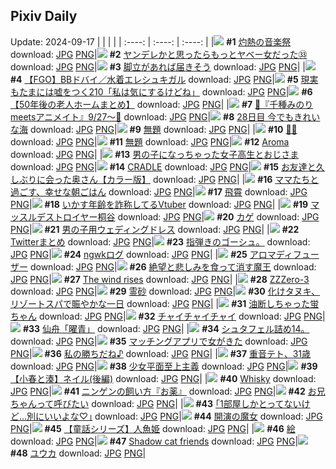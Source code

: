 ## Pixiv Daily
Update: 2024-09-17
|      |      |      |
| :----: | :----: | :----: |
|![](https://pixiv.microyu.workers.dev/c/240x480/img-master/img/2024/09/15/00/01/44/122436357_p0_master1200.jpg) **#1** [灼熱の音楽祭](https://www.pixiv.net/artworks/122436357) download: [JPG](https://pixiv.microyu.workers.dev/img-original/img/2024/09/15/00/01/44/122436357_p0.jpg) [PNG](https://pixiv.microyu.workers.dev/img-original/img/2024/09/15/00/01/44/122436357_p0.png)|![](https://pixiv.microyu.workers.dev/c/240x480/img-master/img/2024/09/15/00/02/22/122436425_p0_master1200.jpg) **#2** [ヤンデレかと思ったらもっとヤベー女だった㉝](https://www.pixiv.net/artworks/122436425) download: [JPG](https://pixiv.microyu.workers.dev/img-original/img/2024/09/15/00/02/22/122436425_p0.jpg) [PNG](https://pixiv.microyu.workers.dev/img-original/img/2024/09/15/00/02/22/122436425_p0.png)|![](https://pixiv.microyu.workers.dev/c/240x480/img-master/img/2024/09/15/07/30/01/122444259_p0_master1200.jpg) **#3** [脚立があれば届きそう](https://www.pixiv.net/artworks/122444259) download: [JPG](https://pixiv.microyu.workers.dev/img-original/img/2024/09/15/07/30/01/122444259_p0.jpg) [PNG](https://pixiv.microyu.workers.dev/img-original/img/2024/09/15/07/30/01/122444259_p0.png)|
|![](https://pixiv.microyu.workers.dev/c/240x480/img-master/img/2024/09/15/00/01/05/122436278_p0_master1200.jpg) **#4** [【FGO】BBドバイ／水着エレシュキガル](https://www.pixiv.net/artworks/122436278) download: [JPG](https://pixiv.microyu.workers.dev/img-original/img/2024/09/15/00/01/05/122436278_p0.jpg) [PNG](https://pixiv.microyu.workers.dev/img-original/img/2024/09/15/00/01/05/122436278_p0.png)|![](https://pixiv.microyu.workers.dev/c/240x480/img-master/img/2024/09/15/19/02/09/122457285_p0_master1200.jpg) **#5** [現実もたまには嘘をつく210「私は気にするけどね」](https://www.pixiv.net/artworks/122457285) download: [JPG](https://pixiv.microyu.workers.dev/img-original/img/2024/09/15/19/02/09/122457285_p0.jpg) [PNG](https://pixiv.microyu.workers.dev/img-original/img/2024/09/15/19/02/09/122457285_p0.png)|![](https://pixiv.microyu.workers.dev/c/240x480/img-master/img/2024/09/16/12/01/00/122482706_p0_master1200.jpg) **#6** [【50年後の老人ホームまとめ】](https://www.pixiv.net/artworks/122482706) download: [JPG](https://pixiv.microyu.workers.dev/img-original/img/2024/09/16/12/01/00/122482706_p0.jpg) [PNG](https://pixiv.microyu.workers.dev/img-original/img/2024/09/16/12/01/00/122482706_p0.png)|
|![](https://pixiv.microyu.workers.dev/c/240x480/img-master/img/2024/09/15/00/15/30/122437057_p0_master1200.jpg) **#7** [🩵『千種みのりmeetsアニメイト』9/27～🩷](https://www.pixiv.net/artworks/122437057) download: [JPG](https://pixiv.microyu.workers.dev/img-original/img/2024/09/15/00/15/30/122437057_p0.jpg) [PNG](https://pixiv.microyu.workers.dev/img-original/img/2024/09/15/00/15/30/122437057_p0.png)|![](https://pixiv.microyu.workers.dev/c/240x480/img-master/img/2024/09/15/00/00/27/122436164_p0_master1200.jpg) **#8** [28日目 今でもきれいな海](https://www.pixiv.net/artworks/122436164) download: [JPG](https://pixiv.microyu.workers.dev/img-original/img/2024/09/15/00/00/27/122436164_p0.jpg) [PNG](https://pixiv.microyu.workers.dev/img-original/img/2024/09/15/00/00/27/122436164_p0.png)|![](https://pixiv.microyu.workers.dev/c/240x480/img-master/img/2024/09/15/00/24/28/122437374_p0_master1200.jpg) **#9** [無題](https://www.pixiv.net/artworks/122437374) download: [JPG](https://pixiv.microyu.workers.dev/img-original/img/2024/09/15/00/24/28/122437374_p0.jpg) [PNG](https://pixiv.microyu.workers.dev/img-original/img/2024/09/15/00/24/28/122437374_p0.png)|
|![](https://pixiv.microyu.workers.dev/c/240x480/img-master/img/2024/09/15/00/07/08/122436730_p0_master1200.jpg) **#10** [🖤💕](https://www.pixiv.net/artworks/122436730) download: [JPG](https://pixiv.microyu.workers.dev/img-original/img/2024/09/15/00/07/08/122436730_p0.jpg) [PNG](https://pixiv.microyu.workers.dev/img-original/img/2024/09/15/00/07/08/122436730_p0.png)|![](https://pixiv.microyu.workers.dev/c/240x480/img-master/img/2024/09/16/00/21/43/122471034_p0_master1200.jpg) **#11** [無題](https://www.pixiv.net/artworks/122471034) download: [JPG](https://pixiv.microyu.workers.dev/img-original/img/2024/09/16/00/21/43/122471034_p0.jpg) [PNG](https://pixiv.microyu.workers.dev/img-original/img/2024/09/16/00/21/43/122471034_p0.png)|![](https://pixiv.microyu.workers.dev/c/240x480/img-master/img/2024/09/15/01/02/58/122438647_p0_master1200.jpg) **#12** [Aroma](https://www.pixiv.net/artworks/122438647) download: [JPG](https://pixiv.microyu.workers.dev/img-original/img/2024/09/15/01/02/58/122438647_p0.jpg) [PNG](https://pixiv.microyu.workers.dev/img-original/img/2024/09/15/01/02/58/122438647_p0.png)|
|![](https://pixiv.microyu.workers.dev/c/240x480/img-master/img/2024/09/15/00/02/37/122436450_p0_master1200.jpg) **#13** [男の子になっちゃった女子高生とおじさま](https://www.pixiv.net/artworks/122436450) download: [JPG](https://pixiv.microyu.workers.dev/img-original/img/2024/09/15/00/02/37/122436450_p0.jpg) [PNG](https://pixiv.microyu.workers.dev/img-original/img/2024/09/15/00/02/37/122436450_p0.png)|![](https://pixiv.microyu.workers.dev/c/240x480/img-master/img/2024/09/16/00/01/26/122470073_p0_master1200.jpg) **#14** [CRADLE](https://www.pixiv.net/artworks/122470073) download: [JPG](https://pixiv.microyu.workers.dev/img-original/img/2024/09/16/00/01/26/122470073_p0.jpg) [PNG](https://pixiv.microyu.workers.dev/img-original/img/2024/09/16/00/01/26/122470073_p0.png)|![](https://pixiv.microyu.workers.dev/c/240x480/img-master/img/2024/09/15/00/01/56/122436376_p0_master1200.jpg) **#15** [お友達と久しぶりに会った奥さん【カラー版】](https://www.pixiv.net/artworks/122436376) download: [JPG](https://pixiv.microyu.workers.dev/img-original/img/2024/09/15/00/01/56/122436376_p0.jpg) [PNG](https://pixiv.microyu.workers.dev/img-original/img/2024/09/15/00/01/56/122436376_p0.png)|
|![](https://pixiv.microyu.workers.dev/c/240x480/img-master/img/2024/09/16/18/05/51/122490917_p0_master1200.jpg) **#16** [ママたちと過ごす、幸せな朝ごはん](https://www.pixiv.net/artworks/122490917) download: [JPG](https://pixiv.microyu.workers.dev/img-original/img/2024/09/16/18/05/51/122490917_p0.jpg) [PNG](https://pixiv.microyu.workers.dev/img-original/img/2024/09/16/18/05/51/122490917_p0.png)|![](https://pixiv.microyu.workers.dev/c/240x480/img-master/img/2024/09/15/16/37/25/122455235_p0_master1200.jpg) **#17** [飛霄](https://www.pixiv.net/artworks/122455235) download: [JPG](https://pixiv.microyu.workers.dev/img-original/img/2024/09/15/16/37/25/122455235_p0.jpg) [PNG](https://pixiv.microyu.workers.dev/img-original/img/2024/09/15/16/37/25/122455235_p0.png)|![](https://pixiv.microyu.workers.dev/c/240x480/img-master/img/2024/09/15/21/08/25/122463267_p0_master1200.jpg) **#18** [いかす年齢を詐称してるVtuber](https://www.pixiv.net/artworks/122463267) download: [JPG](https://pixiv.microyu.workers.dev/img-original/img/2024/09/15/21/08/25/122463267_p0.jpg) [PNG](https://pixiv.microyu.workers.dev/img-original/img/2024/09/15/21/08/25/122463267_p0.png)|
|![](https://pixiv.microyu.workers.dev/c/240x480/img-master/img/2024/09/15/18/51/33/122458808_p0_master1200.jpg) **#19** [マッスルデストロイヤー桐谷](https://www.pixiv.net/artworks/122458808) download: [JPG](https://pixiv.microyu.workers.dev/img-original/img/2024/09/15/18/51/33/122458808_p0.jpg) [PNG](https://pixiv.microyu.workers.dev/img-original/img/2024/09/15/18/51/33/122458808_p0.png)|![](https://pixiv.microyu.workers.dev/c/240x480/img-master/img/2024/09/16/21/52/33/122498195_p0_master1200.jpg) **#20** [カゲ](https://www.pixiv.net/artworks/122498195) download: [JPG](https://pixiv.microyu.workers.dev/img-original/img/2024/09/16/21/52/33/122498195_p0.jpg) [PNG](https://pixiv.microyu.workers.dev/img-original/img/2024/09/16/21/52/33/122498195_p0.png)|![](https://pixiv.microyu.workers.dev/c/240x480/img-master/img/2024/09/15/16/17/14/122454743_p0_master1200.jpg) **#21** [男の子用ウェディングドレス](https://www.pixiv.net/artworks/122454743) download: [JPG](https://pixiv.microyu.workers.dev/img-original/img/2024/09/15/16/17/14/122454743_p0.jpg) [PNG](https://pixiv.microyu.workers.dev/img-original/img/2024/09/15/16/17/14/122454743_p0.png)|
|![](https://pixiv.microyu.workers.dev/c/240x480/img-master/img/2024/09/15/12/01/38/122449231_p0_master1200.jpg) **#22** [Twitterまとめ](https://www.pixiv.net/artworks/122449231) download: [JPG](https://pixiv.microyu.workers.dev/img-original/img/2024/09/15/12/01/38/122449231_p0.jpg) [PNG](https://pixiv.microyu.workers.dev/img-original/img/2024/09/15/12/01/38/122449231_p0.png)|![](https://pixiv.microyu.workers.dev/c/240x480/img-master/img/2024/09/15/07/50/54/122444491_p0_master1200.jpg) **#23** [指弾きのゴーシュ。](https://www.pixiv.net/artworks/122444491) download: [JPG](https://pixiv.microyu.workers.dev/img-original/img/2024/09/15/07/50/54/122444491_p0.jpg) [PNG](https://pixiv.microyu.workers.dev/img-original/img/2024/09/15/07/50/54/122444491_p0.png)|![](https://pixiv.microyu.workers.dev/c/240x480/img-master/img/2024/09/15/00/29/30/122437366_p0_master1200.jpg) **#24** [ngwkログ](https://www.pixiv.net/artworks/122437366) download: [JPG](https://pixiv.microyu.workers.dev/img-original/img/2024/09/15/00/29/30/122437366_p0.jpg) [PNG](https://pixiv.microyu.workers.dev/img-original/img/2024/09/15/00/29/30/122437366_p0.png)|
|![](https://pixiv.microyu.workers.dev/c/240x480/img-master/img/2024/09/15/12/46/49/122450227_p0_master1200.jpg) **#25** [アロマディフューザー](https://www.pixiv.net/artworks/122450227) download: [JPG](https://pixiv.microyu.workers.dev/img-original/img/2024/09/15/12/46/49/122450227_p0.jpg) [PNG](https://pixiv.microyu.workers.dev/img-original/img/2024/09/15/12/46/49/122450227_p0.png)|![](https://pixiv.microyu.workers.dev/c/240x480/img-master/img/2024/09/15/18/19/32/122457944_p0_master1200.jpg) **#26** [絶望と悲しみを食って消す魔王](https://www.pixiv.net/artworks/122457944) download: [JPG](https://pixiv.microyu.workers.dev/img-original/img/2024/09/15/18/19/32/122457944_p0.jpg) [PNG](https://pixiv.microyu.workers.dev/img-original/img/2024/09/15/18/19/32/122457944_p0.png)|![](https://pixiv.microyu.workers.dev/c/240x480/img-master/img/2024/09/15/00/00/21/122436140_p0_master1200.jpg) **#27** [The wind rises](https://www.pixiv.net/artworks/122436140) download: [JPG](https://pixiv.microyu.workers.dev/img-original/img/2024/09/15/00/00/21/122436140_p0.jpg) [PNG](https://pixiv.microyu.workers.dev/img-original/img/2024/09/15/00/00/21/122436140_p0.png)|
|![](https://pixiv.microyu.workers.dev/c/240x480/img-master/img/2024/09/15/03/17/42/122441210_p0_master1200.jpg) **#28** [ZZZero-3](https://www.pixiv.net/artworks/122441210) download: [JPG](https://pixiv.microyu.workers.dev/img-original/img/2024/09/15/03/17/42/122441210_p0.jpg) [PNG](https://pixiv.microyu.workers.dev/img-original/img/2024/09/15/03/17/42/122441210_p0.png)|![](https://pixiv.microyu.workers.dev/c/240x480/img-master/img/2024/09/15/16/33/43/122455153_p0_master1200.jpg) **#29** [霊砂](https://www.pixiv.net/artworks/122455153) download: [JPG](https://pixiv.microyu.workers.dev/img-original/img/2024/09/15/16/33/43/122455153_p0.jpg) [PNG](https://pixiv.microyu.workers.dev/img-original/img/2024/09/15/16/33/43/122455153_p0.png)|![](https://pixiv.microyu.workers.dev/c/240x480/img-master/img/2024/09/16/22/10/38/122470370_p0_master1200.jpg) **#30** [化けタヌキ、リゾートスパで賑やかな一日](https://www.pixiv.net/artworks/122470370) download: [JPG](https://pixiv.microyu.workers.dev/img-original/img/2024/09/16/22/10/38/122470370_p0.jpg) [PNG](https://pixiv.microyu.workers.dev/img-original/img/2024/09/16/22/10/38/122470370_p0.png)|
|![](https://pixiv.microyu.workers.dev/c/240x480/img-master/img/2024/09/16/11/54/46/122482500_p0_master1200.jpg) **#31** [油断しちゃった蛍ちゃん](https://www.pixiv.net/artworks/122482500) download: [JPG](https://pixiv.microyu.workers.dev/img-original/img/2024/09/16/11/54/46/122482500_p0.jpg) [PNG](https://pixiv.microyu.workers.dev/img-original/img/2024/09/16/11/54/46/122482500_p0.png)|![](https://pixiv.microyu.workers.dev/c/240x480/img-master/img/2024/09/16/13/44/51/122484859_p0_master1200.jpg) **#32** [チャイチャイチャイ](https://www.pixiv.net/artworks/122484859) download: [JPG](https://pixiv.microyu.workers.dev/img-original/img/2024/09/16/13/44/51/122484859_p0.jpg) [PNG](https://pixiv.microyu.workers.dev/img-original/img/2024/09/16/13/44/51/122484859_p0.png)|![](https://pixiv.microyu.workers.dev/c/240x480/img-master/img/2024/09/15/00/24/30/122437376_p0_master1200.jpg) **#33** [仙舟「曜青」](https://www.pixiv.net/artworks/122437376) download: [JPG](https://pixiv.microyu.workers.dev/img-original/img/2024/09/15/00/24/30/122437376_p0.jpg) [PNG](https://pixiv.microyu.workers.dev/img-original/img/2024/09/15/00/24/30/122437376_p0.png)|
|![](https://pixiv.microyu.workers.dev/c/240x480/img-master/img/2024/09/16/22/15/12/122499118_p0_master1200.jpg) **#34** [シュタフェル詰め14。](https://www.pixiv.net/artworks/122499118) download: [JPG](https://pixiv.microyu.workers.dev/img-original/img/2024/09/16/22/15/12/122499118_p0.jpg) [PNG](https://pixiv.microyu.workers.dev/img-original/img/2024/09/16/22/15/12/122499118_p0.png)|![](https://pixiv.microyu.workers.dev/c/240x480/img-master/img/2024/09/16/23/00/04/122500745_p0_master1200.jpg) **#35** [マッチングアプリで女がきた](https://www.pixiv.net/artworks/122500745) download: [JPG](https://pixiv.microyu.workers.dev/img-original/img/2024/09/16/23/00/04/122500745_p0.jpg) [PNG](https://pixiv.microyu.workers.dev/img-original/img/2024/09/16/23/00/04/122500745_p0.png)|![](https://pixiv.microyu.workers.dev/c/240x480/img-master/img/2024/09/15/10/46/25/122447486_p0_master1200.jpg) **#36** [私の勝ちだね♪](https://www.pixiv.net/artworks/122447486) download: [JPG](https://pixiv.microyu.workers.dev/img-original/img/2024/09/15/10/46/25/122447486_p0.jpg) [PNG](https://pixiv.microyu.workers.dev/img-original/img/2024/09/15/10/46/25/122447486_p0.png)|
|![](https://pixiv.microyu.workers.dev/c/240x480/img-master/img/2024/09/15/09/40/43/122446275_p0_master1200.jpg) **#37** [重音テト、31歳](https://www.pixiv.net/artworks/122446275) download: [JPG](https://pixiv.microyu.workers.dev/img-original/img/2024/09/15/09/40/43/122446275_p0.jpg) [PNG](https://pixiv.microyu.workers.dev/img-original/img/2024/09/15/09/40/43/122446275_p0.png)|![](https://pixiv.microyu.workers.dev/c/240x480/img-master/img/2024/09/15/18/18/45/122457927_p0_master1200.jpg) **#38** [少女平面至上主義](https://www.pixiv.net/artworks/122457927) download: [JPG](https://pixiv.microyu.workers.dev/img-original/img/2024/09/15/18/18/45/122457927_p0.jpg) [PNG](https://pixiv.microyu.workers.dev/img-original/img/2024/09/15/18/18/45/122457927_p0.png)|![](https://pixiv.microyu.workers.dev/c/240x480/img-master/img/2024/09/15/22/43/15/122466840_p0_master1200.jpg) **#39** [【小春と湊】ネイル(後編)](https://www.pixiv.net/artworks/122466840) download: [JPG](https://pixiv.microyu.workers.dev/img-original/img/2024/09/15/22/43/15/122466840_p0.jpg) [PNG](https://pixiv.microyu.workers.dev/img-original/img/2024/09/15/22/43/15/122466840_p0.png)|
|![](https://pixiv.microyu.workers.dev/c/240x480/img-master/img/2024/09/16/00/11/23/122469963_p0_master1200.jpg) **#40** [Whisky](https://www.pixiv.net/artworks/122469963) download: [JPG](https://pixiv.microyu.workers.dev/img-original/img/2024/09/16/00/11/23/122469963_p0.jpg) [PNG](https://pixiv.microyu.workers.dev/img-original/img/2024/09/16/00/11/23/122469963_p0.png)|![](https://pixiv.microyu.workers.dev/c/240x480/img-master/img/2024/09/16/10/04/56/122480460_p0_master1200.jpg) **#41** [ニンゲンの飼い方『お薬』](https://www.pixiv.net/artworks/122480460) download: [JPG](https://pixiv.microyu.workers.dev/img-original/img/2024/09/16/10/04/56/122480460_p0.jpg) [PNG](https://pixiv.microyu.workers.dev/img-original/img/2024/09/16/10/04/56/122480460_p0.png)|![](https://pixiv.microyu.workers.dev/c/240x480/img-master/img/2024/09/15/00/07/52/122436767_p0_master1200.jpg) **#42** [お兄ちゃんって呼びたい](https://www.pixiv.net/artworks/122436767) download: [JPG](https://pixiv.microyu.workers.dev/img-original/img/2024/09/15/00/07/52/122436767_p0.jpg) [PNG](https://pixiv.microyu.workers.dev/img-original/img/2024/09/15/00/07/52/122436767_p0.png)|
|![](https://pixiv.microyu.workers.dev/c/240x480/img-master/img/2024/09/16/17/10/55/122489279_p0_master1200.jpg) **#43** [｢1部屋しかとってないけど…別にいいよな♡｣](https://www.pixiv.net/artworks/122489279) download: [JPG](https://pixiv.microyu.workers.dev/img-original/img/2024/09/16/17/10/55/122489279_p0.jpg) [PNG](https://pixiv.microyu.workers.dev/img-original/img/2024/09/16/17/10/55/122489279_p0.png)|![](https://pixiv.microyu.workers.dev/c/240x480/img-master/img/2024/09/15/00/00/37/122436213_p0_master1200.jpg) **#44** [開演の魔女](https://www.pixiv.net/artworks/122436213) download: [JPG](https://pixiv.microyu.workers.dev/img-original/img/2024/09/15/00/00/37/122436213_p0.jpg) [PNG](https://pixiv.microyu.workers.dev/img-original/img/2024/09/15/00/00/37/122436213_p0.png)|![](https://pixiv.microyu.workers.dev/c/240x480/img-master/img/2024/09/15/21/59/10/122465075_p0_master1200.jpg) **#45** [【童話シリーズ】人魚姫](https://www.pixiv.net/artworks/122465075) download: [JPG](https://pixiv.microyu.workers.dev/img-original/img/2024/09/15/21/59/10/122465075_p0.jpg) [PNG](https://pixiv.microyu.workers.dev/img-original/img/2024/09/15/21/59/10/122465075_p0.png)|
|![](https://pixiv.microyu.workers.dev/c/240x480/img-master/img/2024/09/15/23/28/41/122468526_p0_master1200.jpg) **#46** [絵](https://www.pixiv.net/artworks/122468526) download: [JPG](https://pixiv.microyu.workers.dev/img-original/img/2024/09/15/23/28/41/122468526_p0.jpg) [PNG](https://pixiv.microyu.workers.dev/img-original/img/2024/09/15/23/28/41/122468526_p0.png)|![](https://pixiv.microyu.workers.dev/c/240x480/img-master/img/2024/09/15/09/54/55/122446516_p0_master1200.jpg) **#47** [Shadow cat friends](https://www.pixiv.net/artworks/122446516) download: [JPG](https://pixiv.microyu.workers.dev/img-original/img/2024/09/15/09/54/55/122446516_p0.jpg) [PNG](https://pixiv.microyu.workers.dev/img-original/img/2024/09/15/09/54/55/122446516_p0.png)|![](https://pixiv.microyu.workers.dev/c/240x480/img-master/img/2024/09/15/00/03/07/122436491_p0_master1200.jpg) **#48** [ユウカ](https://www.pixiv.net/artworks/122436491) download: [JPG](https://pixiv.microyu.workers.dev/img-original/img/2024/09/15/00/03/07/122436491_p0.jpg) [PNG](https://pixiv.microyu.workers.dev/img-original/img/2024/09/15/00/03/07/122436491_p0.png)|
